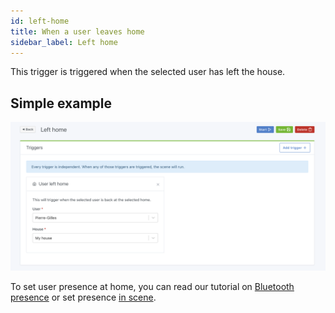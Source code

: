 ```yaml
---
id: left-home
title: When a user leaves home
sidebar_label: Left home
---
```


This trigger is triggered when the selected user has left the house.

## Simple example

![Left home](../../static/img/docs/en/scenes/left-home/left-home.png)

To set user presence at home, you can read our tutorial on [Bluetooth presence](/docs/integrations/bluetooth) or set presence [in scene](/docs/scenes/user-presence).
